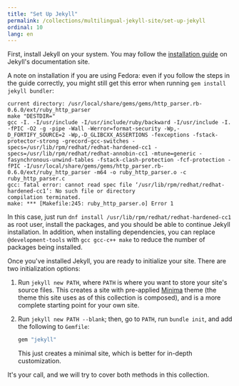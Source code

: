 ```yaml
---
title: "Set Up Jekyll"
permalink: /collections/multilingual-jekyll-site/set-up-jekyll
ordinal: 10
lang: en
---
```


First, install Jekyll on your system. You may follow the [installation
guide](https://jekyllrb.com/docs/installation/) on Jekyll's documentation site.

A note on installation if you are using Fedora: even if you follow the steps in
the guide correctly, you might still get this error when running `gem install
jekyll bundler`:

```
current directory: /usr/local/share/gems/gems/http_parser.rb-0.6.0/ext/ruby_http_parser
make "DESTDIR="
gcc -I. -I/usr/include -I/usr/include/ruby/backward -I/usr/include -I.   -fPIC -O2 -g -pipe -Wall -Werror=format-security -Wp,-D_FORTIFY_SOURCE=2 -Wp,-D_GLIBCXX_ASSERTIONS -fexceptions -fstack-protector-strong -grecord-gcc-switches -specs=/usr/lib/rpm/redhat/redhat-hardened-cc1 -specs=/usr/lib/rpm/redhat/redhat-annobin-cc1 -mtune=generic -fasynchronous-unwind-tables -fstack-clash-protection -fcf-protection -fPIC -I/usr/local/share/gems/gems/http_parser.rb-0.6.0/ext/ruby_http_parser -m64 -o ruby_http_parser.o -c ruby_http_parser.c
gcc: fatal error: cannot read spec file ‘/usr/lib/rpm/redhat/redhat-hardened-cc1’: No such file or directory
compilation terminated.
make: *** [Makefile:245: ruby_http_parser.o] Error 1
```

In this case, just run `dnf install /usr/lib/rpm/redhat/redhat-hardened-cc1` as
root user, install the packages, and you should be able to continue Jekyll
installation. In addition, when installing dependencies, you can replace
`@development-tools` with `gcc gcc-c++ make` to reduce the number of packages
being installed.

Once you've installed Jekyll, you are ready to initialize your site. There are
two initialization options:

1. Run `jekyll new PATH`, where `PATH` is where you want to store your site's
   source files. This creates a site with pre-applied
   [Minima](https://github.com/jekyll/minima/) theme (the theme this site uses
   as of this collection is composed), and is a more complete starting point
   for your own site.

2. Run `jekyll new PATH --blank`; then, go to `PATH`, run `bundle init`, and
   add the following to `Gemfile`:

   ```ruby
   gem "jekyll"
   ```

   This just creates a minimal site, which is better for in-depth
   customization.

It's your call, and we will try to cover both methods in this collection.
